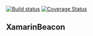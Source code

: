 [![Build status](https://travis-ci.org/anderson-rancan/XamarinBeacon.svg?branch=master)](https://travis-ci.org/anderson-rancan/XamarinBeacon)
[![Coverage Status](https://coveralls.io/repos/github/anderson-rancan/XamarinBeacon/badge.svg?branch=master)](https://coveralls.io/github/anderson-rancan/XamarinBeacon?branch=master)

## XamarinBeacon
